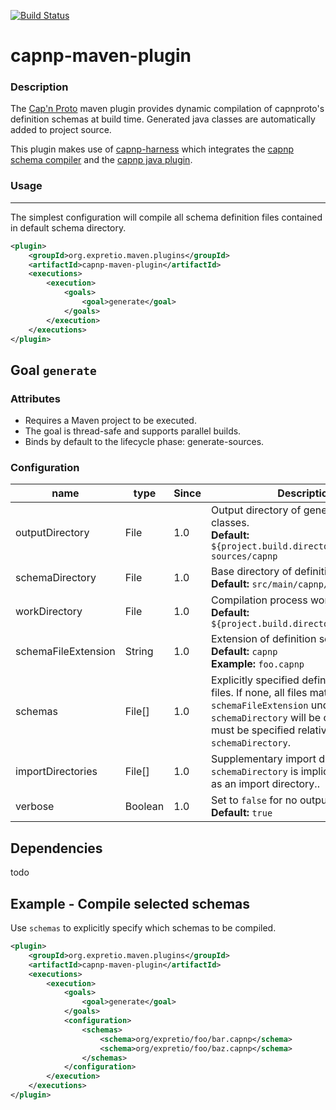 [![Build Status](https://travis-ci.org/expretio/capnp-maven-plugin.svg?branch=master)](https://travis-ci.org/expretio/capnp-maven-plugin)

capnp-maven-plugin
==================

### Description

The [Cap'n Proto](http://capnproto.org) maven plugin provides dynamic compilation of capnproto's definition schemas at build time. Generated java classes are automatically added to project source.

This plugin makes use of [capnp-harness](https://github.com/expretio/capnp-harness) which integrates the [capnp schema compiler](https://github.com/sandstorm-io/capnproto) and the [capnp java plugin](https://github.com/dwrensha/capnproto-java).

### Usage
---------

The simplest configuration will compile all schema definition files contained in default schema directory.

```xml
<plugin>
    <groupId>org.expretio.maven.plugins</groupId>
    <artifactId>capnp-maven-plugin</artifactId>
    <executions>
        <execution>
            <goals>
                <goal>generate</goal>
            </goals>
        </execution>
    </executions>
</plugin>
```

Goal `generate`
---------------

### Attributes

* Requires a Maven project to be executed.
* The goal is thread-safe and supports parallel builds.
* Binds by default to the lifecycle phase: generate-sources.

### Configuration

| name | type | Since | Description |
| ---- | ---- | ----- | ----------- |
| outputDirectory | File | 1.0 | Output directory of generated java classes.<br/>**Default:** `${project.build.directory}/generated-sources/capnp` |
| schemaDirectory | File | 1.0 | Base directory of definition schemas.<br/>**Default:** `src/main/capnp/schema`|
| workDirectory | File | 1.0 | Compilation process working directory.<br/>**Default:** `${project.build.directory}/capnp-work` |
| schemaFileExtension | String | 1.0 | Extension of definition schema files.<br/>**Default:** `capnp`<br/>**Example:** `foo.capnp` |
| schemas | File[] | 1.0 | Explicitly specified definition schema files. If none, all files matching `schemaFileExtension` under `schemaDirectory` will be compiled. Files must be specified relatively from `schemaDirectory`.|
| importDirectories | File[] | 1.0 | Supplementary import directories. Note: `schemaDirectory` is implicitly considered as an import directory.. |
| verbose | Boolean | 1.0 | Set to `false` for no output.<br/>**Default:** `true` |


Dependencies
------------

todo

Example - Compile selected schemas
----------------------------------

Use `schemas` to explicitly specify which schemas to be compiled.

```xml
<plugin>
    <groupId>org.expretio.maven.plugins</groupId>
    <artifactId>capnp-maven-plugin</artifactId>
    <executions>
        <execution>
            <goals>
                <goal>generate</goal>
            </goals>
            <configuration>
                <schemas>
                    <schema>org/expretio/foo/bar.capnp</schema>
                    <schema>org/expretio/foo/baz.capnp</schema>
                </schemas>
            </configuration>
        </execution>
    </executions>
</plugin>
```
